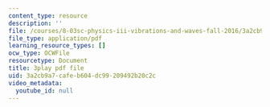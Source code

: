 ```yaml
---
content_type: resource
description: ''
file: /courses/8-03sc-physics-iii-vibrations-and-waves-fall-2016/3a2cb9a7cafeb604dc99209492b20c2c_kKIQ1h9UuA.pdf
file_type: application/pdf
learning_resource_types: []
ocw_type: OCWFile
resourcetype: Document
title: 3play pdf file
uid: 3a2cb9a7-cafe-b604-dc99-209492b20c2c
video_metadata:
  youtube_id: null
---
```

